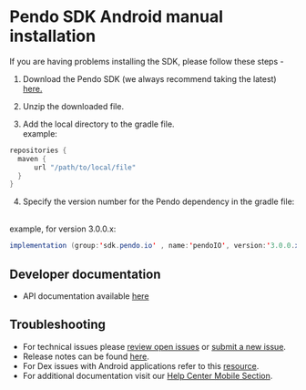 # Pendo SDK Android manual installation

If you are having problems installing the SDK, please follow these steps - 

1. Download the Pendo SDK (we always recommend taking the latest) <a href="https://pendo.jfrog.io/ui/native/androidx-release/manual/" target="_blank">here.</a>

2. Unzip the downloaded file.

3. Add the local directory to the gradle file.
  <br>example:

  ```java
  repositories {
    maven {
        url "/path/to/local/file"
    }
  } 
  ```

4. Specify the version number for the Pendo dependency in the gradle file:
  <br>
  example, for version 3.0.0.x: 

  ```java
  implementation (group:'sdk.pendo.io' , name:'pendoIO', version:'3.0.0.x', changing:true)
  ```

## Developer documentation

* API documentation available [here](TODO:missing-link)


## Troubleshooting

- For technical issues please [review open issues](https://github.com/pendo-io/pendo-mobile-sdk/issues) or [submit a new issue](https://github.com/pendo-io/pendo-mobile-sdk/issues).
- Release notes can be found [here](https://developers.pendo.io/category/mobile-sdk/).
- For Dex issues with Android applications refer to this [resource](https://developer.android.com/studio/build/multidex).
- For additional documentation visit our [Help Center Mobile Section](https://support.pendo.io/hc/en-us/categories/4403654621851-Mobile).